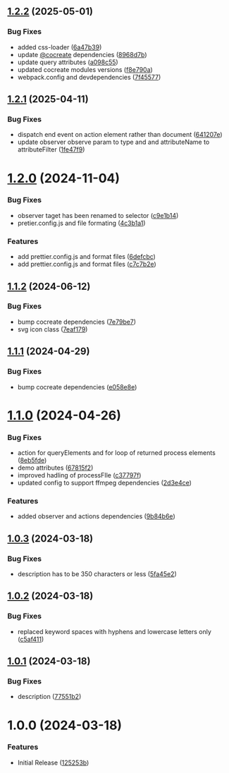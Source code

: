 ## [1.2.2](https://github.com/CoCreate-app/CoCreate-ffmpeg/compare/v1.2.1...v1.2.2) (2025-05-01)


### Bug Fixes

* added css-loader ([6a47b39](https://github.com/CoCreate-app/CoCreate-ffmpeg/commit/6a47b39af58a6a54e863a8d9e838201c9b3cb56b))
* update [@cocreate](https://github.com/cocreate) dependencies ([8968d7b](https://github.com/CoCreate-app/CoCreate-ffmpeg/commit/8968d7b9907323b9f69d41fb48a06e61f8cc8874))
* update query attributes ([a098c55](https://github.com/CoCreate-app/CoCreate-ffmpeg/commit/a098c550edc2bbc447ba4ccad6a78b38a8e19f53))
* updated cocreate modules versions ([f8e790a](https://github.com/CoCreate-app/CoCreate-ffmpeg/commit/f8e790a2a12754647c5a27e10dc20bb5ac1348c3))
* webpack.config and devdependencies ([7f45577](https://github.com/CoCreate-app/CoCreate-ffmpeg/commit/7f4557723fa29b2d35b5cddcb2bc9eb23abea92c))

## [1.2.1](https://github.com/CoCreate-app/CoCreate-ffmpeg/compare/v1.2.0...v1.2.1) (2025-04-11)


### Bug Fixes

* dispatch end event on action element rather than document ([641207e](https://github.com/CoCreate-app/CoCreate-ffmpeg/commit/641207e7771a5d6c571c242a87500f76c85f5424))
* update observer observe param to type and and attributeName to attributeFilter ([1fe47f9](https://github.com/CoCreate-app/CoCreate-ffmpeg/commit/1fe47f9206bcfbe4d3c123ff3912ac58c879a8c5))

# [1.2.0](https://github.com/CoCreate-app/CoCreate-ffmpeg/compare/v1.1.2...v1.2.0) (2024-11-04)


### Bug Fixes

* observer taget has been renamed to selector ([c9e1b14](https://github.com/CoCreate-app/CoCreate-ffmpeg/commit/c9e1b14cfc4345e3d9eb73aede9999baa3204c75))
* pretier.config.js and file formating ([4c3b1a1](https://github.com/CoCreate-app/CoCreate-ffmpeg/commit/4c3b1a1cf3ce2eaab28d1b95d89bbec7a7725390))


### Features

* add prettier.config.js and format files ([6defcbc](https://github.com/CoCreate-app/CoCreate-ffmpeg/commit/6defcbc53cb244cc6fefeade2a7e07d361067673))
* add prettier.config.js and format files ([c7c7b2e](https://github.com/CoCreate-app/CoCreate-ffmpeg/commit/c7c7b2ef1d2faf8d14111eaf9fdd22628b6e8339))

## [1.1.2](https://github.com/CoCreate-app/CoCreate-ffmpeg/compare/v1.1.1...v1.1.2) (2024-06-12)


### Bug Fixes

* bump cocreate dependencies ([7e79be7](https://github.com/CoCreate-app/CoCreate-ffmpeg/commit/7e79be760ec2973fb05461c14c4ea77a4a4a99e9))
* svg icon class ([7eaf179](https://github.com/CoCreate-app/CoCreate-ffmpeg/commit/7eaf17998e413dbb17a1caee9f5b239a3114862e))

## [1.1.1](https://github.com/CoCreate-app/CoCreate-ffmpeg/compare/v1.1.0...v1.1.1) (2024-04-29)


### Bug Fixes

* bump cocreate dependencies ([e058e8e](https://github.com/CoCreate-app/CoCreate-ffmpeg/commit/e058e8ec1fb987ae34aea4edc79b454e74a2f554))

# [1.1.0](https://github.com/CoCreate-app/CoCreate-ffmpeg/compare/v1.0.3...v1.1.0) (2024-04-26)


### Bug Fixes

* action for queryElements and for loop of returned process elements ([8eb5fde](https://github.com/CoCreate-app/CoCreate-ffmpeg/commit/8eb5fdeb7247d2247c96fe785d747af7eb7381d2))
* demo attributes ([67815f2](https://github.com/CoCreate-app/CoCreate-ffmpeg/commit/67815f2a441fa86ec47db98cc0a9d10a30870f8d))
* improved hadling of processFIle ([c37797f](https://github.com/CoCreate-app/CoCreate-ffmpeg/commit/c37797fb6f57f91b2b17e4271a7dbafc43ed439d))
* updated config to support ffmpeg dependencies ([2d3e4ce](https://github.com/CoCreate-app/CoCreate-ffmpeg/commit/2d3e4ce96e5a117362a1b42d2ea8b5476e70f398))


### Features

* added observer and actions dependencies ([9b84b6e](https://github.com/CoCreate-app/CoCreate-ffmpeg/commit/9b84b6ebaf1e901c63cd67f39204f8fb67f9e5d9))

## [1.0.3](https://github.com/CoCreate-app/CoCreate-ffmpeg/compare/v1.0.2...v1.0.3) (2024-03-18)


### Bug Fixes

* description has to be 350 characters or less ([5fa45e2](https://github.com/CoCreate-app/CoCreate-ffmpeg/commit/5fa45e2da72bad32ed21e5771295a620154ab344))

## [1.0.2](https://github.com/CoCreate-app/CoCreate-ffmpeg/compare/v1.0.1...v1.0.2) (2024-03-18)


### Bug Fixes

* replaced keyword spaces with hyphens and lowercase letters only ([c5af411](https://github.com/CoCreate-app/CoCreate-ffmpeg/commit/c5af411ccb9158c634f7a68fb941069287b95454))

## [1.0.1](https://github.com/CoCreate-app/CoCreate-ffmpeg/compare/v1.0.0...v1.0.1) (2024-03-18)


### Bug Fixes

* description ([77551b2](https://github.com/CoCreate-app/CoCreate-ffmpeg/commit/77551b20a940b05c212dbad549624fea17082c61))

# 1.0.0 (2024-03-18)


### Features

* Initial Release ([125253b](https://github.com/CoCreate-app/CoCreate-ffmpeg/commit/125253b5f1808b3f7ef54d68cf638b5633f253ce))
